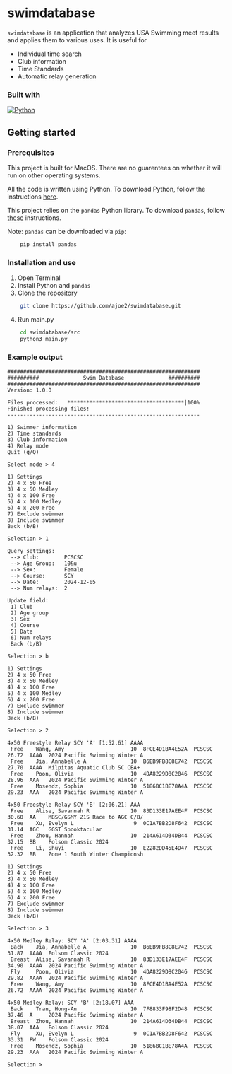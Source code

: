 # swimdatabase
`swimdatabase` is an application that analyzes USA Swimming meet results and applies them to various uses. It is useful for

 - Individual time search
 - Club information
 - Time Standards
 - Automatic relay generation

### Built with
[![Python](https://img.shields.io/badge/python-3670A0?style=for-the-badge&logo=python&logoColor=ffdd54)](https://www.python.org/)

## Getting started
### Prerequisites
This project is built for MacOS. There are no guarentees on whether it will run on other operating systems.

All the code is written using Python. To download Python, follow the instructions [here](https://www.python.org/downloads/).

This project relies on the `pandas` Python library. To download `pandas`, follow [these](https://pandas.pydata.org/docs/getting_started/install.html) instructions.

Note: `pandas` can be downloaded via `pip`:

```sh
    pip install pandas
```

### Installation and use
1. Open Terminal
2. Install Python and `pandas`
3. Clone the repository
```sh
    git clone https://github.com/ajoe2/swimdatabase.git
```
4. Run main.py
```sh
    cd swimdatabase/src
    python3 main.py
```

### Example output
```
#############################################################
##########              Swim Database              ##########
#############################################################
Version: 1.0.0

Files processed:   *************************************|100%
Finished processing files!
-------------------------------------------------------------

1) Swimmer information
2) Time standards
3) Club information
4) Relay mode
Quit (q/Q)

Select mode > 4

1) Settings
2) 4 x 50 Free
3) 4 x 50 Medley
4) 4 x 100 Free
5) 4 x 100 Medley
6) 4 x 200 Free
7) Exclude swimmer
8) Include swimmer
Back (b/B)

Selection > 1

Query settings:
 --> Club:        PCSCSC
 --> Age Group:   10&u
 --> Sex:         Female
 --> Course:      SCY
 --> Date:        2024-12-05
 --> Num relays:  2

Update field:
 1) Club
 2) Age group
 3) Sex
 4) Course
 5) Date
 6) Num relays
 Back (b/B)

Selection > b

1) Settings
2) 4 x 50 Free
3) 4 x 50 Medley
4) 4 x 100 Free
5) 4 x 100 Medley
6) 4 x 200 Free
7) Exclude swimmer
8) Include swimmer
Back (b/B)

Selection > 2

4x50 Freestyle Relay SCY 'A' [1:52.61] AAAA
 Free    Wang, Amy                     10  8FCE4D1BA4E52A  PCSCSC    26.72  AAAA  2024 Pacific Swimming Winter A
 Free    Jia, Annabelle A              10  B6EB9FB8C8E742  PCSCSC    27.70  AAAA  Milpitas Aquatic Club SC CBA+ 
 Free    Poon, Olivia                  10  4DA8229D8C2046  PCSCSC    28.96  AAA   2024 Pacific Swimming Winter A
 Free    Mosendz, Sophia               10  5186BC1BE78A4A  PCSCSC    29.23  AAA   2024 Pacific Swimming Winter A

4x50 Freestyle Relay SCY 'B' [2:06.21] AAA
 Free    Alise, Savannah R             10  83D133E17AEE4F  PCSCSC    30.60  AA    MBSC/GSMY Z1S Race to AGC C/B/
 Free    Xu, Evelyn L                   9  0C1A7BB2D8F642  PCSCSC    31.14  AGC   GGST Spooktacular             
 Free    Zhou, Hannah                  10  214A614D34DB44  PCSCSC    32.15  BB    Folsom Classic 2024           
 Free    Li, Shuyi                     10  E2282DD45E4D47  PCSCSC    32.32  BB    Zone 1 South Winter Championsh

1) Settings
2) 4 x 50 Free
3) 4 x 50 Medley
4) 4 x 100 Free
5) 4 x 100 Medley
6) 4 x 200 Free
7) Exclude swimmer
8) Include swimmer
Back (b/B)

Selection > 3

4x50 Medley Relay: SCY 'A' [2:03.31] AAAA
 Back    Jia, Annabelle A              10  B6EB9FB8C8E742  PCSCSC    31.87  AAAA  Folsom Classic 2024           
 Breast  Alise, Savannah R             10  83D133E17AEE4F  PCSCSC    34.90  AAAA  2024 Pacific Swimming Winter A
 Fly     Poon, Olivia                  10  4DA8229D8C2046  PCSCSC    29.82  AAAA  2024 Pacific Swimming Winter A
 Free    Wang, Amy                     10  8FCE4D1BA4E52A  PCSCSC    26.72  AAAA  2024 Pacific Swimming Winter A

4x50 Medley Relay: SCY 'B' [2:18.07] AAA
 Back    Tran, Hong-An                 10  7F8833F98F2D48  PCSCSC    37.46  A     2024 Pacific Swimming Winter A
 Breast  Zhou, Hannah                  10  214A614D34DB44  PCSCSC    38.07  AAA   Folsom Classic 2024           
 Fly     Xu, Evelyn L                   9  0C1A7BB2D8F642  PCSCSC    33.31  FW    Folsom Classic 2024           
 Free    Mosendz, Sophia               10  5186BC1BE78A4A  PCSCSC    29.23  AAA   2024 Pacific Swimming Winter A

Selection >
```
